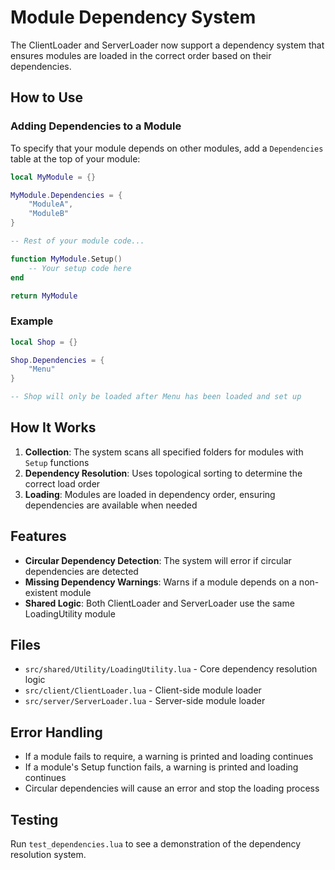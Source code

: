 # Module Dependency System

The ClientLoader and ServerLoader now support a dependency system that ensures modules are loaded in the correct order based on their dependencies.

## How to Use

### Adding Dependencies to a Module

To specify that your module depends on other modules, add a `Dependencies` table at the top of your module:

```lua
local MyModule = {}

MyModule.Dependencies = {
    "ModuleA",
    "ModuleB"
}

-- Rest of your module code...

function MyModule.Setup()
    -- Your setup code here
end

return MyModule
```

### Example

```lua
local Shop = {}

Shop.Dependencies = {
    "Menu"
}

-- Shop will only be loaded after Menu has been loaded and set up
```

## How It Works

1. **Collection**: The system scans all specified folders for modules with `Setup` functions
2. **Dependency Resolution**: Uses topological sorting to determine the correct load order
3. **Loading**: Modules are loaded in dependency order, ensuring dependencies are available when needed

## Features

- **Circular Dependency Detection**: The system will error if circular dependencies are detected
- **Missing Dependency Warnings**: Warns if a module depends on a non-existent module
- **Shared Logic**: Both ClientLoader and ServerLoader use the same LoadingUtility module

## Files

- `src/shared/Utility/LoadingUtility.lua` - Core dependency resolution logic
- `src/client/ClientLoader.lua` - Client-side module loader
- `src/server/ServerLoader.lua` - Server-side module loader

## Error Handling

- If a module fails to require, a warning is printed and loading continues
- If a module's Setup function fails, a warning is printed and loading continues
- Circular dependencies will cause an error and stop the loading process

## Testing

Run `test_dependencies.lua` to see a demonstration of the dependency resolution system.